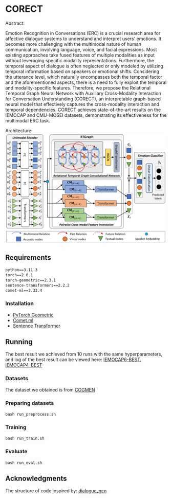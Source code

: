 # CORECT

Abstract:

Emotion Recognition in Conversations (ERC) is a crucial research area for affective dialogue systems to understand and interpret users' emotions. It becomes more challenging with the multimodal nature of human communication, involving language, voice, and facial expressions. Most existing approaches take fused features of multiple modalities as input without leveraging specific modality representations.
Furthermore, the temporal aspect of dialogue is often neglected or only modeled by utilizing temporal information based on speakers or emotional shifts. Considering the utterance level, which naturally encompasses both the temporal factor and the aforementioned aspects, there is a need to fully exploit the temporal and modality-specific features. Therefore, we propose the Relational Temporal Graph Neural Network with Auxiliary Cross-Modality Interaction for Conversation Understanding (CORECT), an interpretable graph-based neural model that effectively captures the cross-modality interaction and temporal dependencies. CORECT achieves state-of-the-art results on the IEMOCAP and CMU-MOSEI datasets, demonstrating its effectiveness for the multimodal ERC task.

Architecture:
![image](./CORECT.png)
## Requirements
```
python==3.11.3
torch==2.0.1
torch-geometric==2.3.1
sentence-transformers==2.2.2
comet-ml==3.33.4
```
### Installation
- [PyTorch Geometric](https://pytorch-geometric.readthedocs.io/en/latest/notes/installation.html)
- [Comet.ml](https://www.comet.ml/docs/python-sdk/advanced/)
- [Sentence Transformer](https://www.sbert.net/)
## Running
The best result we achieved from 10 runs with the same hyperparameters, and log of the best result can be viewed here: [IEMOCAP6-BEST](./output/iemocap6_best), [IEMOCAP4-BEST](./output/iemocap4_best)
### Datasets
The dataset we obtained is from [COGMEN](https://github.com/Exploration-Lab/COGMEN)
### Preparing datasets
```
bash run_preprocess.sh
```
### Training
```
bash run_train.sh
```
### Evaluate
```
bash run_eval.sh
```
## Acknowledgments
The structure of code inspired by: [dialogue_gcn](https://github.com/mianzhang/dialogue_gcn)